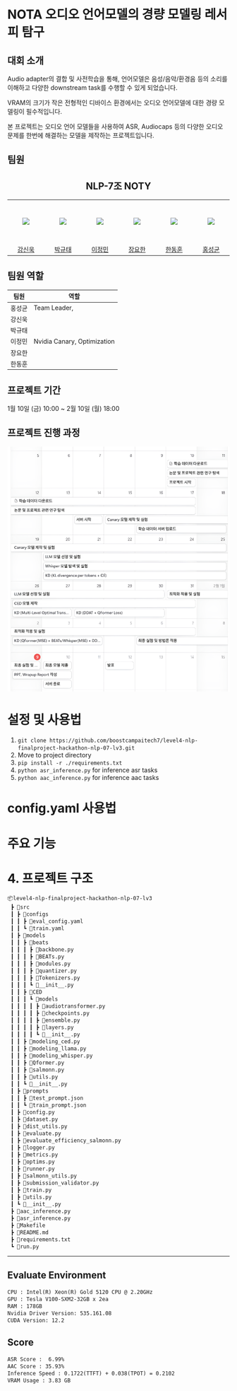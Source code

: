 # NOTA 오디오 언어모델의 경량 모델링 레서피 탐구

## 대회 소개
Audio adapter의 결합 및 사전학습을 통해, 언어모델은 음성/음악/환경음 등의 소리를 이해하고 다양한 downstream task를 수행할 수 있게 되었습니다.

VRAM의 크기가 작은 전형적인 디바이스 환경에서는 오디오 언어모델에 대한 경량 모델링이 필수적입니다.

본 프로젝트는 오디오 언어 모델들을 사용하여 ASR, Audiocaps 등의 다양한 오디오 문제를 한번에 해결하는 모델을 제작하는 프로젝트입니다.


## 팀원
<h2 align="center">NLP-7조 NOTY</h3>
<table align="center">
  <tr height="100px">
    <td align="center" width="150px">
      <a href="https://github.com/Uvamba"><img src="https://avatars.githubusercontent.com/u/116945517?v=4"/></a>
    </td>
    <td align="center" width="150px">
      <a href="https://github.com/doraemon500"><img src="https://avatars.githubusercontent.com/u/64678476?v=4"/></a>
    </td>
    <td align="center" width="150px">
      <a href="https://github.com/simigami"><img src="https://avatars.githubusercontent.com/u/46891822?v=4"/></a>
    </td>
    <td align="center" width="150px">
      <a href="https://github.com/DDUKDAE"><img src="https://avatars.githubusercontent.com/u/179460223?v=4"/></a>
    </td>
    <td align="center" width="150px">
      <a href="https://github.com/mrsuit0114"><img src="https://avatars.githubusercontent.com/u/95519378?v=4"/></a>
    </td>
    <td align="center" width="150px">
      <a href="https://github.com/hskhyl"><img src="https://avatars.githubusercontent.com/u/155405525?v=4"/></a>
    </td>
  </tr>
  <tr height="10px">
    <td align="center" width="150px">
      <a href="https://github.com/Uvamba">강신욱</a>
    </td>
    <td align="center" width="150px">
      <a href="https://github.com/doraemon500">박규태</a>
    </td>
    <td align="center" width="150px">
      <a href="https://github.com/simigami">이정민</a>
    </td>
    <td align="center" width="150px">
      <a href="https://github.com/DDUKDAE">장요한</a>
    </td>
    <td align="center" width="150px">
      <a href="https://github.com/mrsuit0114">한동훈</a>
    </td>
    <td align="center" width="150px">
      <a href="https://github.com/hskhyl">홍성균</a>
    </td>
  </tr>
</table>

## 팀원 역할
<div align='center'>

| 팀원  | 역할                                                        |
|-----|-----------------------------------------------------------|
| 홍성균 | Team Leader,           |
| 강신욱 |                                     |
| 박규태 |                    |
| 이정민 | Nvidia Canary, Optimization                               |
| 장요한 |                        |
| 한동훈 |  |


</div>

## 프로젝트 기간
1월 10일 (금) 10:00 ~ 2월 10일 (월) 18:00

## 프로젝트 진행 과정
<div align='center'>
  
![timeline](./img/timeline.png)

</div>

# 설정 및 사용법

1. ``git clone https://github.com/boostcampaitech7/level4-nlp-finalproject-hackathon-nlp-07-lv3.git``
2. Move to project directory
3. ``pip install -r ./requirements.txt``
4. ``python asr_inference.py`` for inference asr tasks
5. ``python aac_inference.py`` for inference aac tasks

# config.yaml 사용법


# 주요 기능


# 4. 프로젝트 구조
```plaintext
📦level4-nlp-finalproject-hackathon-nlp-07-lv3
 ┣ 📂src
 ┃ ┣ 📂configs
 ┃ ┃ ┣ 📜eval_config.yaml
 ┃ ┃ ┗ 📜train.yaml
 ┃ ┣ 📂models
 ┃ ┃ ┣ 📂beats
 ┃ ┃ ┃ ┣ 📜backbone.py
 ┃ ┃ ┃ ┣ 📜BEATs.py
 ┃ ┃ ┃ ┣ 📜modules.py
 ┃ ┃ ┃ ┣ 📜quantizer.py
 ┃ ┃ ┃ ┣ 📜Tokenizers.py
 ┃ ┃ ┃ ┗ 📜__init__.py
 ┃ ┃ ┣ 📂CED
 ┃ ┃ ┃ ┗ 📂models
 ┃ ┃ ┃ ┃ ┣ 📜audiotransformer.py
 ┃ ┃ ┃ ┃ ┣ 📜checkpoints.py
 ┃ ┃ ┃ ┃ ┣ 📜ensemble.py
 ┃ ┃ ┃ ┃ ┣ 📜layers.py
 ┃ ┃ ┃ ┃ ┗ 📜__init__.py
 ┃ ┃ ┣ 📜modeling_ced.py
 ┃ ┃ ┣ 📜modeling_llama.py
 ┃ ┃ ┣ 📜modeling_whisper.py
 ┃ ┃ ┣ 📜Qformer.py
 ┃ ┃ ┣ 📜salmonn.py
 ┃ ┃ ┣ 📜utils.py
 ┃ ┃ ┗ 📜__init__.py
 ┃ ┣ 📂prompts
 ┃ ┃ ┣ 📜test_prompt.json
 ┃ ┃ ┗ 📜train_prompt.json
 ┃ ┣ 📜config.py
 ┃ ┣ 📜dataset.py
 ┃ ┣ 📜dist_utils.py
 ┃ ┣ 📜evaluate.py
 ┃ ┣ 📜evaluate_efficiency_salmonn.py
 ┃ ┣ 📜logger.py
 ┃ ┣ 📜metrics.py
 ┃ ┣ 📜optims.py
 ┃ ┣ 📜runner.py
 ┃ ┣ 📜salmonn_utils.py
 ┃ ┣ 📜submission_validator.py
 ┃ ┣ 📜train.py
 ┃ ┣ 📜utils.py
 ┃ ┗ 📜__init__.py
 ┣ 📜aac_inference.py
 ┣ 📜asr_inference.py
 ┣ 📜Makefile
 ┣ 📜README.md
 ┣ 📜requirements.txt
 ┗ 📜run.py
```
---

## Evaluate Environment
```plaintext
CPU : Intel(R) Xeon(R) Gold 5120 CPU @ 2.20GHz
GPU : Tesla V100-SXM2-32GB x 2ea
RAM : 178GB
Nvidia Driver Version: 535.161.08   
CUDA Version: 12.2
```

## Score
```plaintext
ASR Score :  6.99%
AAC Score : 35.93%
Inference Speed : 0.1722(TTFT) + 0.038(TPOT) = 0.2102
VRAM Usage : 3.83 GB
```
